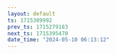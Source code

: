 ```yaml
---
layout: default
ts: 1715389992
prev_ts: 1715279183
next_ts: 1715395470
date_time: "2024-05-10 06:13:12"
---
```

